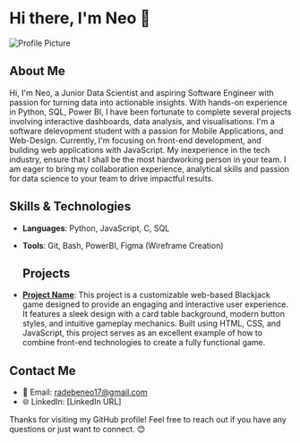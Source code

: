 
# Hi there, I'm Neo 👋

![Profile Picture](https://github.com/username/username/blob/main/profile-pic.png)

## About Me
Hi, I'm Neo, a Junior Data Scientist and aspiring Software Engineer with passion for turning data into actionable insights. With hands-on experience in Python, SQL, Power BI, I have been fortunate to complete several projects involving interactive dashboards, data analysis, and visualisations. I'm a software delevopment student with a passion for Mobile Applications, and Web-Design. Currently, I'm focusing on front-end development, and building web applications with JavaScript.
 My inexperience in the tech industry, ensure that I shall be the most hardworking person in your team. I am eager to bring my collaboration experience, analytical skills and passion for data science to your team to drive impactful results.

## Skills & Technologies
- **Languages**: Python, JavaScript, C, SQL
- **Tools**: Git, Bash, PowerBI, Figma (Wireframe Creation)

  ## Projects
- **[Project Name](link)**: This project is a customizable web-based Blackjack game designed to provide an engaging and interactive user experience. It features a sleek design with a card table background, modern button styles, and intuitive gameplay mechanics. Built using HTML, CSS, and JavaScript, this project serves as an excellent example of how to combine front-end technologies to create a fully functional game.
  


## Contact Me
- 📧 Email: radebeneo17@gmail.com
- 🌐 LinkedIn: [LinkedIn URL]

Thanks for visiting my GitHub profile! Feel free to reach out if you have any questions or just want to connect. 😊

